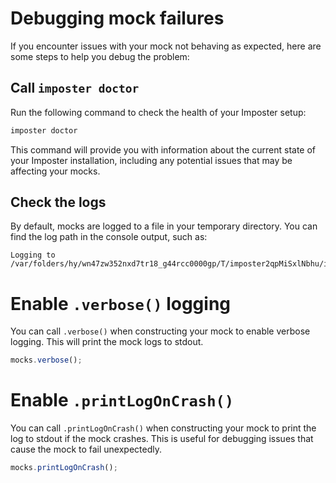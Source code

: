 # Debugging mock failures

If you encounter issues with your mock not behaving as expected, here are some steps to help you debug the problem:

## Call `imposter doctor`

Run the following command to check the health of your Imposter setup:

```bash
imposter doctor
```

This command will provide you with information about the current state of your Imposter installation, including any potential issues that may be affecting your mocks.

## Check the logs

By default, mocks are logged to a file in your temporary directory. You can find the log path in the console output, such as:

```
Logging to /var/folders/hy/wn47zw352nxd7tr18_g44rcc0000gp/T/imposter2qpMiSxlNbhu/imposter.log
```

# Enable `.verbose()` logging

You can call `.verbose()` when constructing your mock to enable verbose logging. This will print the mock logs to stdout.

```js
mocks.verbose();
```

# Enable `.printLogOnCrash()`

You can call `.printLogOnCrash()` when constructing your mock to print the log to stdout if the mock crashes. This is useful for debugging issues that cause the mock to fail unexpectedly.

```js
mocks.printLogOnCrash();
```
